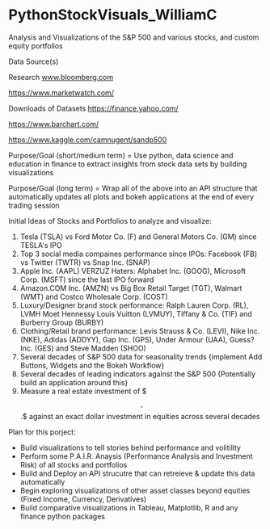 # PythonStockVisuals_WilliamC
Analysis and Visualizations of the S&P 500 and various stocks, and custom equity portfolios 

Data Source(s)

Research
www.bloomberg.com

https://www.marketwatch.com/

Downloads of Datasets
https://finance.yahoo.com/

https://www.barchart.com/

https://www.kaggle.com/camnugent/sandp500

Purpose/Goal (short/medium term) = Use python, data science and education in finance to extract insights from stock data sets by building visualizations

Purpose/Goal (long term) = Wrap all of the above into an API structure that automatically updates all plots and bokeh applications at the end of every trading session

Initial Ideas of Stocks and Portfolios to analyze and visualize:
1. Tesla (TSLA) vs Ford Motor Co. (F) and General Motors Co. (GM) since TESLA's IPO
2. Top 3 social media compaines performance since IPOs: Facebook (FB) vs Twitter (TWTR) vs Snap Inc. (SNAP) 
3. Apple Inc. (AAPL) VERZUZ Haters: Alphabet Inc. (GOOG), Microsoft Corp. (MSFT) since the last IPO forward 
4. Amazon.COM Inc. (AMZN) vs Big Box Retail Target (TGT), Walmart (WMT) and Costco Wholesale Corp. (COST)
5. Luxury/Designer brand stock performance: Ralph Lauren Corp. (RL), LVMH Moet Hennessy Louis Vuitton (LVMUY), Tiffany & Co. (TIF) and Burberry Group (BURBY) 
6. Clothing/Retail brand performance: Levis Strauss & Co. (LEVI), Nike Inc. (NKE), Adidas (ADDYY), Gap Inc. (GPS), Under Armour (UAA), Guess? Inc. (GES) and Steve Madden (SHOO)
7. Several decades of S&P 500 data for seasonality trends {implement Add Buttons, Widgets and the Bokeh Workflow}
8. Several decades of leading indicators against the S&P 500 {Potentially build an application around this}
9. Measure a real estate investment of $$$,$$$.$$ against an exact dollar investment in equities across several decades 

Plan for this porject:
- Build visualizations to tell stories behind performance and volitility 
- Perform some P.A.I.R. Anaysis (Performance Analysis and Investment Risk) of all stocks and portfolios
- Build and Deploy an API strucutre that can retreieve & update this data automatically 
- Begin exploring visualizations of other asset classes beyond equities (Fixed Income, Currency, Derivatives)
- Build comparative visualizations in Tableau, Matplotlib, R and any finance python packages
